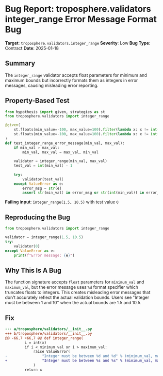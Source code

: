 # Bug Report: troposphere.validators integer_range Error Message Format Bug

**Target**: `troposphere.validators.integer_range`
**Severity**: Low
**Bug Type**: Contract
**Date**: 2025-01-18

## Summary

The `integer_range` validator accepts float parameters for minimum and maximum bounds but incorrectly formats them as integers in error messages, causing misleading error reporting.

## Property-Based Test

```python
from hypothesis import given, strategies as st
from troposphere.validators import integer_range

@given(
    st.floats(min_value=-100, max_value=100).filter(lambda x: x != int(x)),
    st.floats(min_value=-100, max_value=100).filter(lambda x: x != int(x))
)
def test_integer_range_error_message(min_val, max_val):
    if min_val > max_val:
        min_val, max_val = max_val, min_val
    
    validator = integer_range(min_val, max_val)
    test_val = int(min_val) - 1
    
    try:
        validator(test_val)
    except ValueError as e:
        error_msg = str(e)
        assert str(min_val) in error_msg or str(int(min_val)) in error_msg
```

**Failing input**: `integer_range(1.5, 10.5)` with test value `0`

## Reproducing the Bug

```python
from troposphere.validators import integer_range

validator = integer_range(1.5, 10.5)
try:
    validator(0)
except ValueError as e:
    print(f"Error message: {e}")
```

## Why This Is A Bug

The function signature accepts `float` parameters for `minimum_val` and `maximum_val`, but the error message uses `%d` format specifier which truncates floats to integers. This creates misleading error messages that don't accurately reflect the actual validation bounds. Users see "Integer must be between 1 and 10" when the actual bounds are 1.5 and 10.5.

## Fix

```diff
--- a/troposphere/validators/__init__.py
+++ b/troposphere/validators/__init__.py
@@ -66,7 +66,7 @@ def integer_range(
         i = int(x)
         if i < minimum_val or i > maximum_val:
             raise ValueError(
-                "Integer must be between %d and %d" % (minimum_val, maximum_val)
+                "Integer must be between %s and %s" % (minimum_val, maximum_val)
             )
         return x
```